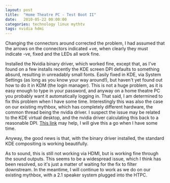 ```yaml
---
layout: post
title:  "Home Theatre PC - Test Boot II"
date:   2010-05-22 00:00:00
categories: technology linux mythtv
tags: nvidia hdmi
---
```


Changing the connectors around corrected the problem, I had assumed that the arrows on the connectors indicated +ve, when clearly they must indicate -ve, fixed and the LEDs all work fine.

Installed the Nvidia binary driver, which worked fine, except that, as I've found on a few installs recently the KDE screen DPI defaults to something absurd, resulting in unreadably small fonts.  Easily fixed in KDE, via System Settings (as long as you know your way around!), but haven't yet found out how to do it in KDM (the login manager).  This is not a huge problem, as it is easy enough to type in your password, and anyway on a home theatre PC you probably want it automatically logging in.  That said, I am determined to fix this problem when I have some time.  Interestingly this was also the case on our existing mythbox, which has completely different hardware, the common thread being the nvidia driver.  I suspect the issue may be related to the KDE virtual desktop, and the nvidia driver calculating this back to a reasonable DPI.  [This link](http://wiki.archlinux.org/index.php/Xorg#Display_Size_and_DPI) may help, I will give this a go when I have some time.

Anyway, the good news is that, with the binary driver installed, the standard KDE compositing is working beautifully.

As to sound, this is still not working via HDMI, but is working fine through the sound outputs.  This seems to be a widespread issue, which I think has been resolved, so it's just a matter of waiting for the fix to filter downstream.  In the meantime, I will continue to work as we do on our existing mythbox, with a 2.1 speaker system plugged into the HTPC.

